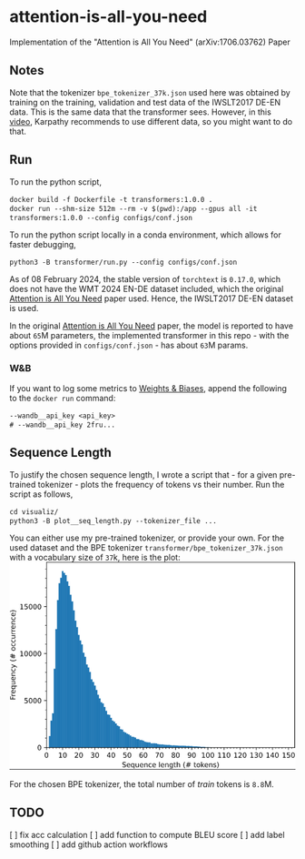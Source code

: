 # attention-is-all-you-need
Implementation of the "Attention is All You Need" (arXiv:1706.03762) Paper

## Notes
Note that the tokenizer `bpe_tokenizer_37k.json` used here was obtained by training on the training, validation and test data of the IWSLT2017 DE-EN data. This is the same data that the transformer sees. However, in this [video](https://www.youtube.com/watch?v=zduSFxRajkE), Karpathy recommends to use different data, so you might want to do that.

## Run
To run the python script,
```
docker build -f Dockerfile -t transformers:1.0.0 .
docker run --shm-size 512m --rm -v $(pwd):/app --gpus all -it transformers:1.0.0 --config configs/conf.json
```
To run the python script locally in a conda environment, which allows for faster debugging,
```
python3 -B transformer/run.py --config configs/conf.json
```
As of 08 February 2024, the stable version of `torchtext` is `0.17.0`, which does not have the WMT 2024 EN-DE dataset included, which the original [Attention is All You Need](http://arxiv.org/abs/1706.03762) paper used. Hence, the IWSLT2017 DE-EN dataset is used.

In the original [Attention is All You Need](http://arxiv.org/abs/1706.03762) paper, the model is reported to have about `65`M parameters, the implemented transformer in this repo - with the options provided in `configs/conf.json` - has about `63`M params.

### W&B
If you want to log some metrics to [Weights & Biases](https://wandb.ai/), append the following to the `docker run` command:
```
--wandb__api_key <api_key>
# --wandb__api_key 2fru...
```

## Sequence Length
To justify the chosen sequence length, I wrote a script that - for a given pre-trained tokenizer - plots the frequency of tokens vs their number.
Run the script as follows,
```
cd visualiz/
python3 -B plot__seq_length.py --tokenizer_file ...
```
You can either use my pre-trained tokenizer, or provide your own. For the used dataset and the BPE tokenizer `transformer/bpe_tokenizer_37k.json` with a vocabulary size of `37`k, here is the plot: 
![alt text](image.png)

For the chosen BPE tokenizer, the total number of *train* tokens is `8.8`M.

## TODO
[ ] fix acc calculation
[ ] add function to compute BLEU score
[ ] add label smoothing
[ ] add github action workflows
